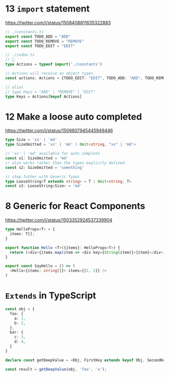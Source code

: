 # 13 `import` statement

https://twitter.com/i/status/1508408811635322883

```ts
// ./constants.ts
export const TODO_ADD = "ADD"
export const TODO_REMOVE = "REMOVE"
export const TODO_EDIT = "EDIT"

// ./index.ts
// 🚀 
type Actions = typeof import('./constants')

// Actions will receive an object types.
const actions: Actions = {TODO_EDIT: "EDIT", TODO_ADD: "ADD", TODO_REMOVE: "REMOVE"}

// alias 
// type Keys = "ADD" | "REMOVE" | "EDIT"
type Keys = Actions[keyof Actions]
```

# 12 Make a loose auto completed

https://twitter.com/i/status/1506607945445949446

```ts
type Size = 'xs' | 'md'
type SizeOmitted = 'xs' | 'md' | Omit<string, "xs" | 'md'>

// 'xs' | 'md' available for auto complete
const s1: SizeOmitted = 'md'
// also works rather than the types explictly defined
const s2: SizeOmitted = 'something'

// step futher with Generic Types
type LooseString<T extends string> = T | Omit<string, T>
const s3: LooseString<Size> = 'md'
```

# 8 Generic for React Components

https://twitter.com/i/status/1503352924537339904

```ts
type HelloProps<T> = {
  items: T[];
}

export function Hello <T>({items}: HelloProps<T>) {
  return (<div>{items.map(item => <div key={String(item)}>{item}</div>)}</div>)
}

export const SayHello = () => (
  <Hello<{items: string[]}> items={[1, 2]} />
)
```

# `Extends` in TypeScript

```ts
const obj = {
  foo: {
    a: 1,
    b: 2,
  },
  bar: {
    c: 3,
    d: 4,
  }
}

declare const getDeepValue = <Obj, FirstKey extends keyof Obj, SecondKey extends keyof FirstKey>(obj: Obj, firstKey: FirstKey, secondKey: SecondKey) : Obj[FirstKey][SecondKey];

const result = getDeepValue(obj, 'foo', 'a');
```
